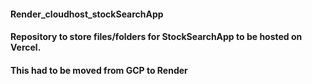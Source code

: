 #### Render_cloudhost_stockSearchApp

#### Repository to store files/folders for StockSearchApp to be hosted on Vercel.

#### This had to be moved from GCP to Render
